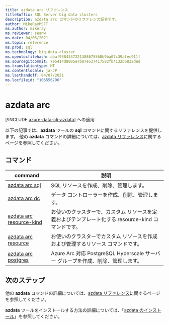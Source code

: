 ```yaml
---
title: azdata arc リファレンス
titleSuffix: SQL Server big data clusters
description: azdata arc コマンドのリファレンス記事です。
author: MikeRayMSFT
ms.author: mikeray
ms.reviewer: seanw
ms.date: 04/06/2021
ms.topic: reference
ms.prod: sql
ms.technology: big-data-cluster
ms.openlocfilehash: abaf9584337221388675568b9ba07c39afec911f
ms.sourcegitcommit: 7e5414d8005e7b07e537417582fb4132b5832ded
ms.translationtype: HT
ms.contentlocale: ja-JP
ms.lasthandoff: 04/07/2021
ms.locfileid: "106556796"
---
```

# <a name="azdata-arc"></a>azdata arc

[!INCLUDE [azure-data-cli-azdata](../../includes/azure-data-cli-azdata.md)] への適用

以下の記事では、**azdata** ツールの **sql** コマンドに関するリファレンスを提供します。 他の **azdata** コマンドの詳細については、[azdata リファレンス](reference-azdata.md)に関するページを参照してください。

## <a name="commands"></a>コマンド

|command|説明|
| --- | --- |
[azdata arc sql](reference-azdata-arc-sql.md) | SQL リソースを作成、削除、管理します。
[azdata arc dc](reference-azdata-arc-dc.md) | データ コントローラーを作成、削除、管理します。
[azdata arc resource-kind](reference-azdata-arc-resource-kind.md) | お使いのクラスターで、カスタム リソースを定義およびテンプレート化する resource-kind コマンドです。
[azdata arc resource](reference-azdata-arc-resource.md) | お使いのクラスターでカスタム リソースを作成および管理するリソース コマンドです。
[azdata arc postgres](reference-azdata-arc-postgres.md) | Azure Arc 対応 PostgreSQL Hyperscale サーバー グループを作成、削除、管理します。

## <a name="next-steps"></a>次のステップ

他の **azdata** コマンドの詳細については、[azdata リファレンス](reference-azdata.md)に関するページを参照してください。 

**azdata** ツールをインストールする方法の詳細については、「[azdata のインストール](..\install\deploy-install-azdata.md)」を参照してください。


